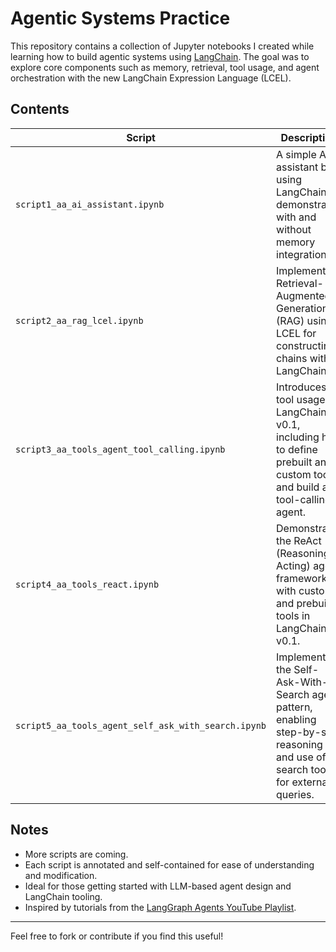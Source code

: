 # Agentic Systems Practice

This repository contains a collection of Jupyter notebooks I created while learning how to build agentic systems using [LangChain](https://www.langchain.dev/). The goal was to explore core components such as memory, retrieval, tool usage, and agent orchestration with the new LangChain Expression Language (LCEL).

## Contents

| Script | Description |
|--------|-------------|
| `script1_aa_ai_assistant.ipynb` | A simple AI assistant built using LangChain, demonstrated with and without memory integration. |
| `script2_aa_rag_lcel.ipynb` | Implements Retrieval-Augmented Generation (RAG) using LCEL for constructing chains with LangChain. |
| `script3_aa_tools_agent_tool_calling.ipynb` | Introduces tool usage in LangChain v0.1, including how to define prebuilt and custom tools, and build a tool-calling agent. |
| `script4_aa_tools_react.ipynb` | Demonstrates the ReAct (Reasoning + Acting) agent framework with custom and prebuilt tools in LangChain v0.1. |
| `script5_aa_tools_agent_self_ask_with_search.ipynb` | Implements the Self-Ask-With-Search agent pattern, enabling step-by-step reasoning and use of a search tool for external queries. |

## Notes
- More scripts are coming.
- Each script is annotated and self-contained for ease of understanding and modification.
- Ideal for those getting started with LLM-based agent design and LangChain tooling.
- Inspired by tutorials from the [LangGraph Agents YouTube Playlist](https://youtube.com/playlist?list=PLQxDHpeGU14AJ4sBRWLBqjMthxrLXJmgF&si=1n2zc-q1Y0H9ZULJ).

---

Feel free to fork or contribute if you find this useful!
